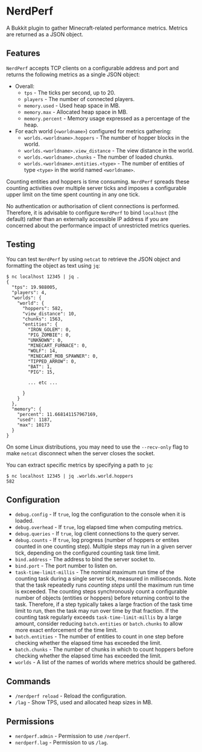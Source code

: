 NerdPerf
=========
A Bukkit plugin to gather Minecraft-related performance metrics.
Metrics are returned as a JSON object.


Features
--------
`NerdPerf` accepts TCP clients on a configurable address and port and
returns the following metrics as a single JSON object:

 * Overall:
   * `tps` - The ticks per second, up to 20.
   * `players` - The number of connected players.
   * `memory.used` - Used heap space in MB.
   * `memory.max` - Allocated heap space in MB.
   * `memory.percent` - Memory usage expressed as a percentage of the heap.
 * For each world (`<worldname>`) configured for metrics gathering:
   * `worlds.<worldname>.hoppers` - The number of hopper blocks in the world.
   * `worlds.<worldname>.view_distance` - The view distance in the world.
   * `worlds.<worldname>.chunks` - The number of loaded chunks.
   * `worlds.<worldname>.entities.<type>` - The number of entities of type
     `<type>` in the world named `<worldname>`.
     
Counting entities and hoppers is time consuming. `NerdPerf` spreads these
counting activities over multiple server ticks and imposes a configurable upper
limit on the time spent counting in any one tick.

No authentication or authorisation of client connections is performed.
Therefore, it is advisable to configure `NerdPerf` to bind `localhost` (the
default) rather than an externally accessible IP address if you are concerned
about the performance impact of unrestricted metrics queries.


Testing
-------
You can test `NerdPerf` by using `netcat` to retrieve the JSON object and 
formatting the object as text using `jq`:

```
$ nc localhost 12345 | jq .
{
  "tps": 19.988005,
  "players": 4,
  "worlds": {
    "world": {
      "hoppers": 582,
      "view_distance": 10,
      "chunks": 1563,
      "entities": {
        "IRON_GOLEM": 0,
        "PIG_ZOMBIE": 0,
        "UNKNOWN": 0,
        "MINECART_FURNACE": 0,
        "WOLF": 14,
        "MINECART_MOB_SPAWNER": 0,
        "TIPPED_ARROW": 0,
        "BAT": 1,
        "PIG": 15,

        ... etc ...

      }
    }
  },
  "memory": {
    "percent": 11.668141157967169,
    "used": 1187,
    "max": 10173
  }
}
```

On some Linux distributions, you may need to use the `--recv-only` flag to make
`netcat` disconnect when the server closes the socket.

You can extract specific metrics by specifying a path to `jq`:
```
$ nc localhost 12345 | jq .worlds.world.hoppers
582
```


Configuration
-------------
 * `debug.config` - If `true`, log the configuration to the console when it is
   loaded.
 * `debug.overhead` - If `true`, log elapsed time when computing metrics.
 * `debug.queries` - If `true`, log client connections to the query server.
 * `debug.counts` - If `true`, log progress (number of hoppers or entites
   counted in one counting step).  Multiple steps may run in a given server
   tick, depending on the configured counting task time limit.
 * `bind.address` - The address to bind the server socket to.
 * `bind.port` - The port number to listen on.
 * `task-time-limit-millis` - The nominal maximum run time of the counting task
   during a single server tick, measured in milliseconds.  Note that the task
   repeatedly runs *counting steps* until the maximum run time is exceeded.  The
   counting steps synchronously count a configurable number of objects
   (entities or hoppers) before returning control to the task.  Therefore, if
   a step typically takes a large fraction of the task time limit to run, then
   the task may run over time by that fraction.  If the counting task regularly
   exceeds `task-time-limit-millis` by a large amount, consider reducing 
   `batch.entities` or `batch.chunks` to allow more exact enforcement of the
   time limit.
 * `batch.entities` - The number of entities to count in one step before
   checking whether the elapsed time has exceeded the limit.
 * `batch.chunks` - The number of chunks in which to count hoppers before
   checking whether the elapsed time has exceeded the limit.
 * `worlds` - A list of the names of worlds where metrics should be gathered.


Commands
--------
 * `/nerdperf reload` - Reload the configuration.
 * `/lag` - Show TPS, used and allocated heap sizes in MB.


Permissions
-----------
 * `nerdperf.admin` - Permission to use `/nerdperf`.
 * `nerdperf.lag` - Permission to us `/lag`.

